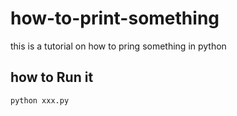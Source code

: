 # how-to-print-something
this is a tutorial on how to pring something in python 

## how to Run it
```
python xxx.py
```
